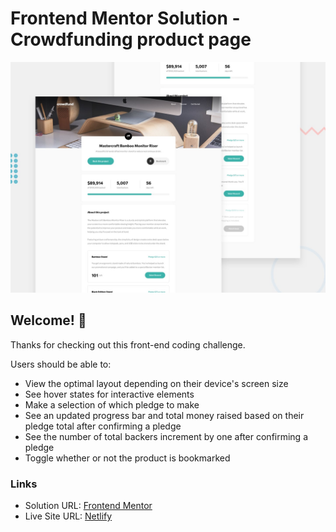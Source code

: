 # Frontend Mentor Solution - Crowdfunding product page

![Design preview for the Crowdfunding product page coding challenge](./src/images/desktop-preview.jpg)

## Welcome! 👋

Thanks for checking out this front-end coding challenge.

Users should be able to:

- View the optimal layout depending on their device's screen size
- See hover states for interactive elements
- Make a selection of which pledge to make
- See an updated progress bar and total money raised based on their pledge total after confirming a pledge
- See the number of total backers increment by one after confirming a pledge
- Toggle whether or not the product is bookmarked

### Links

- Solution URL: [Frontend Mentor](https://your-solution-url.com)
- Live Site URL: [Netlify](https://your-live-site-url.com)
